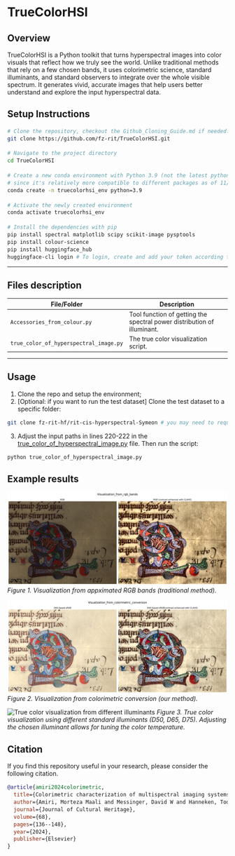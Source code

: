 # TrueColorHSI
## Overview
TrueColorHSI is a Python toolkit that turns hyperspectral images into color visuals that reflect how we truly see the world. Unlike traditional methods that rely on a few chosen bands, it uses colorimetric science, standard illuminants, and standard observers to integrate over the whole visible spectrum. It generates vivid, accurate images that help users better understand and explore the input hyperspectral data.


## Setup Instructions

```bash
# Clone the repository, checkout the Github_Cloning_Guide.md if needed.
git clone https://github.com/fz-rit/TrueColorHSI.git

# Navigate to the project directory
cd TrueColorHSI

# Create a new conda environment with Python 3.9 (not the latest python), 
# since it's relatively more compatible to different packages as of 11/14/2024.
conda create -n truecolorhsi_env python=3.9

# Activate the newly created environment
conda activate truecolorhsi_env

# Install the dependencies with pip
pip install spectral matplotlib scipy scikit-image pysptools
pip install colour-science
pip install huggingface_hub
huggingface-cli login # To login, create and add your token according to the guide
```

---
## Files description
| File/Folder                         | Description |
|-------------------------------------|-------------|
| `Accessories_from_colour.py`        | Tool function of getting the spectral power distribution of illuminant. |
| `true_color_of_hyperspectral_image.py`           | The true color visualization script. |

---

## Usage
1) Clone the repo and setup the environment;
2) [Optional: if you want to run the test dataset] Clone the test dataset to a specific folder:
```bash
git clone fz-rit-hf/rit-cis-hyperspectral-Symeon # you may need to request for access. 
```
3) Adjust the input paths in lines 220-222 in the [true_color_of_hyperspectral_image.py](true_color_of_hyperspectral_image.py) file. Then run the script: 
```bash 
python true_color_of_hyperspectral_image.py
```

## Example results
![Visualization from RGB bands](outputs/Symeon/Visualization_from_rgb_bands.jpg)
*Figure 1. Visualization from appximated RGB bands (traditional method).*

![Visualization from colorimetric conversion](outputs/Symeon/Visualization_from_colorimetric_conversion.jpg)
*Figure 2. Visualization from colorimetric conversion (our method).*

![True color visualization from different illuminants](outputs/Symeon/Vis_from_different_illuminants.png)
*Figure 3. True color visualization using different standard illuminants (D50, D65, D75). Adjusting the chosen illuminant allows for tuning the color temperature.*



## Citation
If you find this repository useful in your research, please consider the following citation.
```bib
@article{amiri2024colorimetric,
  title={Colorimetric characterization of multispectral imaging systems for visualization of historical artifacts},
  author={Amiri, Morteza Maali and Messinger, David W and Hanneken, Todd R},
  journal={Journal of Cultural Heritage},
  volume={68},
  pages={136--148},
  year={2024},
  publisher={Elsevier}
}
```
